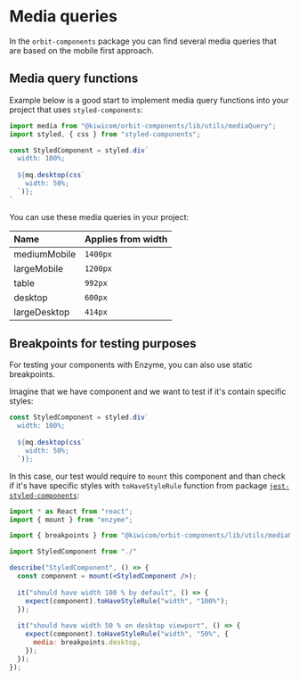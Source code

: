 # Media queries

In the `orbit-components` package you can find several media queries that are based on the mobile first approach.

## Media query functions

Example below is a good start to implement media query functions into your project that uses `styled-components`:
```jsx
import media from "@kiwicom/orbit-components/lib/utils/mediaQuery";
import styled, { css } from "styled-components";

const StyledComponent = styled.div`
  width: 100%;
  
  ${mq.desktop(css`
    width: 50%;
  `)};
`
```

You can use these media queries in your project:

| Name          | Applies from width    |
| :------------ | :-------------------- |
| mediumMobile  | `1400px`              |
| largeMobile   | `1200px`              |
| table         | `992px`               |
| desktop       | `600px`               |
| largeDesktop  | `414px`               |

## Breakpoints for testing purposes

For testing your components with Enzyme, you can also use static breakpoints.

Imagine that we have component and we want to test if it's contain specific styles:
```jsx
const StyledComponent = styled.div`
  width: 100%;
  
  ${mq.desktop(css`
    width: 50%;
  `)};
```

In this case, our test would require to `mount` this component and than check if it's have specific styles with `toHaveStyleRule` function from package [`jest-styled-components`](https://www.npmjs.com/package/jest-styled-components):
```jsx
import * as React from "react";
import { mount } from "enzyme";

import { breakpoints } from "@kiwicom/orbit-components/lib/utils/mediaQuery"

import StyledComponent from "./"

describe("StyledComponent", () => {
  const component = mount(<StyledComponent />);
  
  it("should have width 100 % by default", () => {
    expect(component).toHaveStyleRule("width", "100%");
  });
  
  it("should have width 50 % on desktop viewport", () => {
    expect(component).toHaveStyleRule("width", "50%", {
      media: breakpoints.desktop,
    });
  });
});
```
